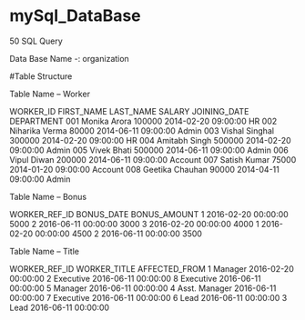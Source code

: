 # mySql_DataBase
50 SQL Query

Data Base Name -: organization

#Table Structure
 
Table Name – Worker

WORKER_ID	FIRST_NAME	LAST_NAME	SALARY	JOINING_DATE	     DEPARTMENT
001	         Monika	     Arora	    100000	2014-02-20 09:00:00	 HR
002	         Niharika	 Verma	    80000	2014-06-11 09:00:00	 Admin
003	         Vishal	     Singhal	300000	2014-02-20 09:00:00	 HR
004	         Amitabh	 Singh	    500000	2014-02-20 09:00:00	 Admin
005	         Vivek	     Bhati	    500000	2014-06-11 09:00:00	 Admin
006	         Vipul	     Diwan	    200000	2014-06-11 09:00:00	 Account
007	         Satish	     Kumar	    75000	2014-01-20 09:00:00	 Account
008	         Geetika	Chauhan	    90000	2014-04-11 09:00:00	 Admin

Table Name – Bonus

WORKER_REF_ID	     BONUS_DATE	        BONUS_AMOUNT
1	            2016-02-20 00:00:00	      5000
2	            2016-06-11 00:00:00	      3000
3	            2016-02-20 00:00:00	      4000
1	            2016-02-20 00:00:00	      4500
2	            2016-06-11 00:00:00	      3500

Table Name – Title

WORKER_REF_ID	 WORKER_TITLE	AFFECTED_FROM
1	              Manager	    2016-02-20 00:00:00
2	              Executive	    2016-06-11 00:00:00
8	              Executive	    2016-06-11 00:00:00
5	              Manager	    2016-06-11 00:00:00
4	              Asst. Manager	2016-06-11 00:00:00
7	              Executive	    2016-06-11 00:00:00
6	              Lead	        2016-06-11 00:00:00
3	              Lead	        2016-06-11 00:00:00